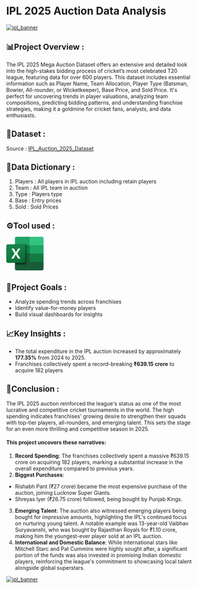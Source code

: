 # IPL 2025 Auction Data Analysis
[<img src="https://hindi.crictoday.com/wp-content/uploads/2024/08/202401183107287-1.png" alt="ipl_banner" width="1000" height="300">](https://hindi.crictoday.com/wp-content/uploads/2024/08/202401183107287-1.png) &nbsp;

## 📊Project Overview :
The IPL 2025 Mega Auction Dataset offers an extensive and detailed look into the high-stakes bidding process of cricket’s most celebrated T20 league, featuring data for over 600 players. This dataset includes essential information such as Player Name, Team Allocation, Player Type (Batsman, Bowler, All-rounder, or Wicketkeeper), Base Price, and Sold Price. It's perfect for uncovering trends in player valuations, analyzing team compositions, predicting bidding patterns, and understanding franchise strategies, making it a goldmine for cricket fans, analysts, and data enthusiasts.

## 📂Dataset :
Source : [IPL_Auction_2025_Dataset](https://www.kaggle.com/datasets/souviksamanta1053/ipl-2025-mega-auction-dataset)

## 📑Data Dictionary :
1. Players : All players in IPL auction including retain players
2. Team : All IPL team in auction
3. Type : Players type
4. Base : Entry prices
5. Sold : Sold Prices

## ⚙️Tool used :
[<img src="https://github.com/Shrutiijoshi/IPL-Auction-2025/blob/main/Microsoft_Office_Excel_Logo_512px.png" alt="Excel Logo" width="100" height="90">](https://github.com/Shrutiijoshi/IPL-Auction-2025/blob/main/Microsoft_Office_Excel_Logo_512px.png) &nbsp;

## 🚀Project Goals :
- Analyze spending trends across franchises
- Identify value-for-money players
- Build visual dashboards for insights

## 📈Key Insights :
- The total expenditure in the IPL auction increased by approximately **177.35%** from 2024 to 2025.
- Franchises collectively spent a record-breaking **₹639.15 crore** to acquire 182 players

## 🧠Conclusion :
The IPL 2025 auction reinforced the league's status as one of the most lucrative and competitive cricket tournaments in the world. The high spending indicates franchises' growing desire to strengthen their squads with top-tier players, all-rounders, and emerging talent. This sets the stage for an even more thrilling and competitive season in 2025.
#### This project uncovers these narratives:
1. **Record Spending**: The franchises collectively spent a massive ₹639.15 crore on acquiring 182 players, marking a substantial increase in the overall expenditure compared to previous years.
2. **Biggest Purchases**:
- Rishabh Pant (₹27 crore) became the most expensive purchase of the auction, joining Lucknow Super Giants.
- Shreyas Iyer (₹26.75 crore) followed, being bought by Punjab Kings.
3. **Emerging Talent**: The auction also witnessed emerging players being bought for impressive amounts, highlighting the IPL's continued focus on nurturing young talent. A notable example was 13-year-old Vaibhav Suryavanshi, who was bought by Rajasthan Royals for ₹1.10 crore, making him the youngest-ever player sold at an IPL auction.
4. **International and Domestic Balance**: While international stars like Mitchell Starc and Pat Cummins were highly sought after, a significant portion of the funds was also invested in promising Indian domestic players, reinforcing the league's commitment to showcasing local talent alongside global superstars.

[<img src="https://hindi.crictoday.com/wp-content/uploads/2024/08/202401183107287-1.png" alt="ipl_banner" width="1000" height="300">](https://hindi.crictoday.com/wp-content/uploads/2024/08/202401183107287-1.png) &nbsp;


